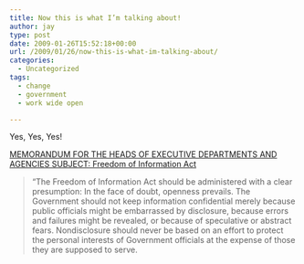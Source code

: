 ```yaml
---
title: Now this is what I’m talking about!
author: jay
type: post
date: 2009-01-26T15:52:18+00:00
url: /2009/01/26/now-this-is-what-im-talking-about/
categories:
  - Uncategorized
tags:
  - change
  - government
  - work wide open

---
```

Yes, Yes, Yes!

[MEMORANDUM FOR THE HEADS OF EXECUTIVE DEPARTMENTS AND AGENCIES SUBJECT: Freedom of Information Act][1]

> “The Freedom of Information Act should be administered with a clear presumption: In the face of doubt, openness prevails. The Government should not keep information confidential merely because public officials might be embarrassed by disclosure, because errors and failures might be revealed, or because of speculative or abstract fears. Nondisclosure should never be based on an effort to protect the personal interests of Government officials at the expense of those they are supposed to serve.

 [1]: http://www.whitehouse.gov/the_press_office/FreedomofInformationAct/